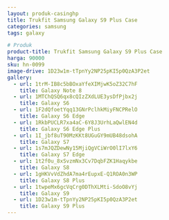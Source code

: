 ```yaml
---
layout: produk-casinghp
title: Trukfit Samsung Galaxy S9 Plus Case
categories: samsung
tags: galaxy

# Produk
product-title: Trukfit Samsung Galaxy S9 Plus Case
harga: 90000
sku: hn-0099
image-drive: 1D23w1m-tTpnYy2NP25pKI5p0QzA3P2et
gallery:
  - url: 1trM-IB8c5bBOxaYfeXIMjwK5oZ32C7hF
    title: Galaxy Note 8
  - url: 1MTChQSQ6qx8cQIzZXdLUE3ysDfPjbx2j
    title: Galaxy S6
  - url: 1F2dQfoetYqq13GNrPclhkMiyFNCPRelO
    title: Galaxy S6 Edge
  - url: 1RkbPUCLR7xa4aC-6Y8J3UrhLaQwlEN4d
    title: Galaxy S6 Edge Plus
  - url: 1I_jbf8uT90MzKKt8UGuGY9mUB48dsohA
    title: Galaxy S7
  - url: 1s7mJQZDewNy15MjiQgVCiWrO0lI7lxY6
    title: Galaxy S7 Edge
  - url: 1t2f0u_8xSvzmNx3Cv7DqbFZK1Haqykbe
    title: Galaxy S8
  - url: 1gHKVvVdZhdA7ma4rEupxE-Q1ROA0n3WP
    title: Galaxy S8 Plus
  - url: 1twpeMx6gcVqCrg0DThXLMti-SdoO8vYj
    title: Galaxy S9
  - url: 1D23w1m-tTpnYy2NP25pKI5p0QzA3P2et
    title: Galaxy S9 Plus
---
```

